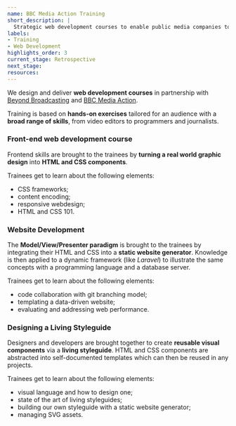 ```yaml
---
name: BBC Media Action Training
short_description: |
  Strategic web development courses to enable public media companies to deliver better online products and services.
labels:
- Training
- Web Development
highlights_order: 3
current_stage: Retrospective
next_stage:
resources:
---
```


We design and deliver **web development courses** in partnership with [Beyond Broadcasting][bb] and [BBC Media Action][bbcma].

Training is based on **hands-on exercises** tailored for an audience with a **broad range of skills**, from video editors to programmers and journalists.

### Front-end web development course

Frontend skills are brought to the trainees by **turning a real world graphic design** into **HTML and CSS components**.

Trainees get to learn about the following elements:

* CSS frameworks;
* content encoding;
* responsive webdesign;
* HTML and CSS 101.

### Website Development

The **Model/View/Presenter paradigm** is brought to the trainees by integrating their HTML and CSS into a **static website generator**. Knowledge is then applied to a dynamic framework (like _Laravel_) to illustrate the same concepts with a programming language and a database server.

Trainees get to learn about the following elements:

* code collaboration with git branching model;
* templating a data-driven website;
* evaluating and addressing web performance.

### Designing a Living Styleguide

Designers and developers are brought together to create **reusable visual components** via a **living styleguide**. HTML and CSS components are abstracted into self-documented templates which can then be reused in any projects.

Trainees get to learn about the following elements:

* visual language and how to design one;
* state of the art of living styleguides;
* building our own styleguide with a static website generator;
* managing SVG assets.

[bb]: http://beyondbroadcasting.co.uk
[bbcma]: http://www.bbc.co.uk/mediaaction/
